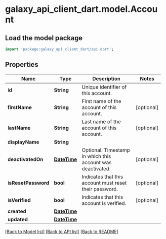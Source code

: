# galaxy_api_client_dart.model.Account

## Load the model package
```dart
import 'package:galaxy_api_client_dart/api.dart';
```

## Properties
Name | Type | Description | Notes
------------ | ------------- | ------------- | -------------
**id** | **String** | Unique identifier of this account. | 
**firstName** | **String** | First name of the account of this account. | [optional] 
**lastName** | **String** | Last name of the account of this account. | [optional] 
**displayName** | **String** |  | 
**deactivatedOn** | [**DateTime**](DateTime.md) | Optional. Timestamp in which this account was deactivated. | [optional] 
**isResetPassword** | **bool** | Indicates that this account must reset their password. | [optional] 
**isVerified** | **bool** | Indicates that this account is verified. | [optional] 
**created** | [**DateTime**](DateTime.md) |  | 
**updated** | [**DateTime**](DateTime.md) |  | 

[[Back to Model list]](../README.md#documentation-for-models) [[Back to API list]](../README.md#documentation-for-api-endpoints) [[Back to README]](../README.md)


